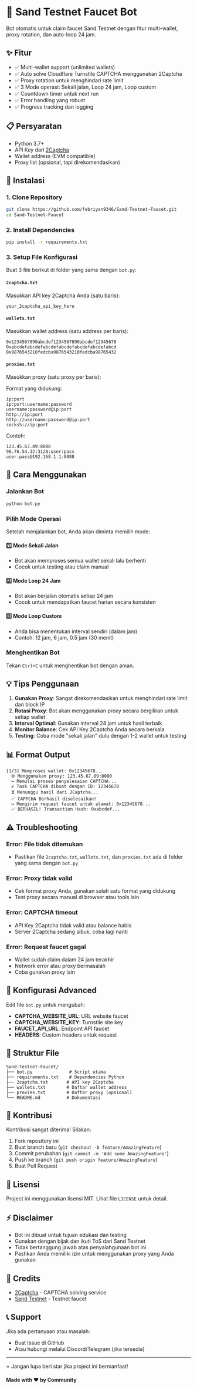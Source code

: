# 🤖 Sand Testnet Faucet Bot

Bot otomatis untuk claim faucet Sand Testnet dengan fitur multi-wallet, proxy rotation, dan auto-loop 24 jam.

## ✨ Fitur

- ✅ Multi-wallet support (unlimited wallets)
- ✅ Auto solve Cloudflare Turnstile CAPTCHA menggunakan 2Captcha
- ✅ Proxy rotation untuk menghindari rate limit
- ✅ 3 Mode operasi: Sekali jalan, Loop 24 jam, Loop custom
- ✅ Countdown timer untuk next run
- ✅ Error handling yang robust
- ✅ Progress tracking dan logging

## 📋 Persyaratan

- Python 3.7+
- API Key dari [2Captcha](https://2captcha.com/?from=16513392)
- Wallet address (EVM compatible)
- Proxy list (opsional, tapi direkomendasikan)

## 🚀 Instalasi

### 1. Clone Repository

```bash
git clone https://github.com/febriyan9346/Sand-Testnet-Faucet.git
cd Sand-Testnet-Faucet
```

### 2. Install Dependencies

```bash
pip install -r requirements.txt
```

### 3. Setup File Konfigurasi

Buat 3 file berikut di folder yang sama dengan `bot.py`:

#### `2captcha.txt`
Masukkan API key 2Captcha Anda (satu baris):
```
your_2captcha_api_key_here
```

#### `wallets.txt`
Masukkan wallet address (satu address per baris):
```
0x1234567890abcdef1234567890abcdef12345678
0xabcdefabcdefabcdefabcdefabcdefabcdefabcd
0x9876543210fedcba9876543210fedcba98765432
```

#### `proxies.txt`
Masukkan proxy (satu proxy per baris):

Format yang didukung:
```
ip:port
ip:port:username:password
username:password@ip:port
http://ip:port
http://username:password@ip:port
socks5://ip:port
```

Contoh:
```
123.45.67.89:8080
98.76.54.32:3128:user:pass
user:pass@192.168.1.1:8888
```

## 📖 Cara Menggunakan

### Jalankan Bot

```bash
python bot.py
```

### Pilih Mode Operasi

Setelah menjalankan bot, Anda akan diminta memilih mode:

#### 1️⃣ Mode Sekali Jalan
- Bot akan memproses semua wallet sekali lalu berhenti
- Cocok untuk testing atau claim manual

#### 2️⃣ Mode Loop 24 Jam
- Bot akan berjalan otomatis setiap 24 jam
- Cocok untuk mendapatkan faucet harian secara konsisten

#### 3️⃣ Mode Loop Custom
- Anda bisa menentukan interval sendiri (dalam jam)
- Contoh: 12 jam, 6 jam, 0.5 jam (30 menit)

### Menghentikan Bot

Tekan `Ctrl+C` untuk menghentikan bot dengan aman.

## 💡 Tips Penggunaan

1. **Gunakan Proxy**: Sangat direkomendasikan untuk menghindari rate limit dan block IP
2. **Rotasi Proxy**: Bot akan menggunakan proxy secara bergiliran untuk setiap wallet
3. **Interval Optimal**: Gunakan interval 24 jam untuk hasil terbaik
4. **Monitor Balance**: Cek API Key 2Captcha Anda secara berkala
5. **Testing**: Coba mode "sekali jalan" dulu dengan 1-2 wallet untuk testing

## 📊 Format Output

```
[1/3] Memproses wallet: 0x12345678...
  🌐 Menggunakan proxy: 123.45.67.89:8080
  ↪️ Memulai proses penyelesaian CAPTCHA...
  ✔️ Task CAPTCHA dibuat dengan ID: 12345678
  ⏳ Menunggu hasil dari 2Captcha...
  ✅ CAPTCHA Berhasil diselesaikan!
  ↪️ Mengirim request faucet untuk alamat: 0x12345678...
  ✅ BERHASIL! Transaction Hash: 0xabcdef...
```

## ⚠️ Troubleshooting

### Error: File tidak ditemukan
- Pastikan file `2captcha.txt`, `wallets.txt`, dan `proxies.txt` ada di folder yang sama dengan `bot.py`

### Error: Proxy tidak valid
- Cek format proxy Anda, gunakan salah satu format yang didukung
- Test proxy secara manual di browser atau tools lain

### Error: CAPTCHA timeout
- API Key 2Captcha tidak valid atau balance habis
- Server 2Captcha sedang sibuk, coba lagi nanti

### Error: Request faucet gagal
- Wallet sudah claim dalam 24 jam terakhir
- Network error atau proxy bermasalah
- Coba gunakan proxy lain

## 🔧 Konfigurasi Advanced

Edit file `bot.py` untuk mengubah:

- **CAPTCHA_WEBSITE_URL**: URL website faucet
- **CAPTCHA_WEBSITE_KEY**: Turnstile site key
- **FAUCET_API_URL**: Endpoint API faucet
- **HEADERS**: Custom headers untuk request

## 📝 Struktur File

```
Sand-Testnet-Faucet/
├── bot.py              # Script utama
├── requirements.txt    # Dependencies Python
├── 2captcha.txt       # API key 2Captcha
├── wallets.txt        # Daftar wallet address
├── proxies.txt        # Daftar proxy (opsional)
└── README.md          # Dokumentasi
```

## 🤝 Kontribusi

Kontribusi sangat diterima! Silakan:

1. Fork repository ini
2. Buat branch baru (`git checkout -b feature/AmazingFeature`)
3. Commit perubahan (`git commit -m 'Add some AmazingFeature'`)
4. Push ke branch (`git push origin feature/AmazingFeature`)
5. Buat Pull Request

## 📄 Lisensi

Project ini menggunakan lisensi MIT. Lihat file `LICENSE` untuk detail.

## ⚡ Disclaimer

- Bot ini dibuat untuk tujuan edukasi dan testing
- Gunakan dengan bijak dan ikuti ToS dari Sand Testnet
- Tidak bertanggung jawab atas penyalahgunaan bot ini
- Pastikan Anda memiliki izin untuk menggunakan proxy yang Anda gunakan

## 🙏 Credits

- [2Captcha](https://2captcha.com/?from=16513392) - CAPTCHA solving service
- [Sand Testnet](https://sandchain-hub.caldera.xyz/) - Testnet faucet

## 📞 Support

Jika ada pertanyaan atau masalah:
- Buat Issue di GitHub
- Atau hubungi melalui Discord/Telegram (jika tersedia)

---

⭐ Jangan lupa beri star jika project ini bermanfaat!

**Made with ❤️ by Community**